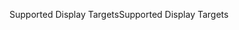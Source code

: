 <span data-ttu-id="723b7-101">Supported Display Targets</span><span class="sxs-lookup"><span data-stu-id="723b7-101">Supported Display Targets</span></span>
